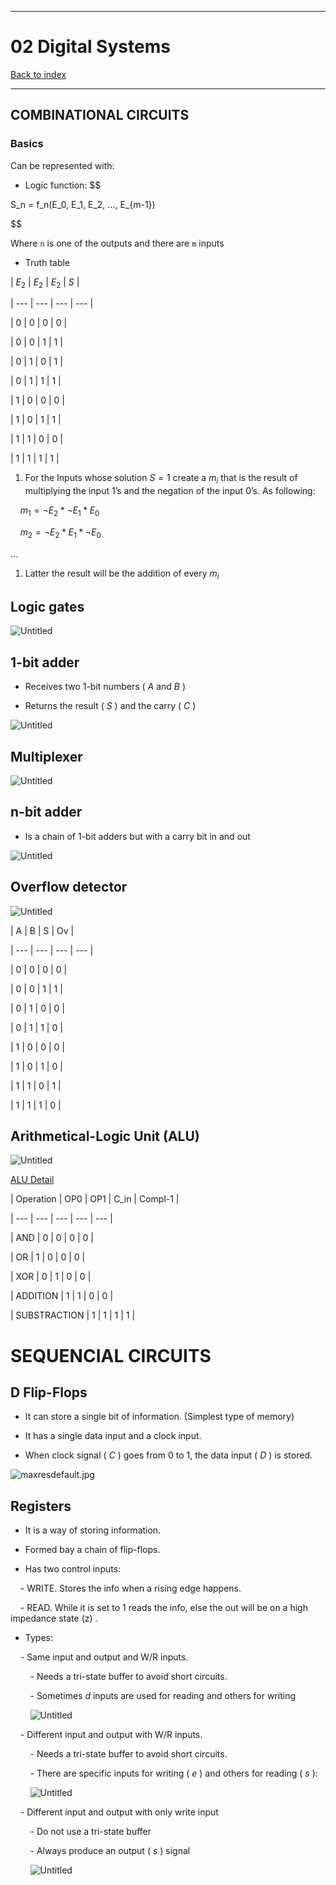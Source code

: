
---
# 02 Digital Systems

[Back to index](../CS/OS/README.md)

---
## COMBINATIONAL CIRCUITS
### Basics
Can be represented with:
- Logic function:
$$

S_n = f_n(E_0, E_1, E_2, ..., E_{m-1})

$$

  

Where `n` is one of the outputs and there are `m` inputs

  

- Truth table

  

| $E_2$ | $E_2$ | $E_2$ | $S$ |

| --- | --- | --- | --- |

| 0 | 0 | 0 | 0 |

| 0 | 0 | 1 | 1 |

| 0 | 1 | 0 | 1 |

| 0 | 1 | 1 | 1 |

| 1 | 0 | 0 | 0 |

| 1 | 0 | 1 | 1 |

| 1 | 1 | 0 | 0 |

| 1 | 1 | 1 | 1 |

  

1. For the Inputs whose solution $S = 1$ create a $m_i$ that is the result of multiplying the input 1’s and the negation of the input 0’s. As following:

    $m_1 = ¬E_2 * ¬E_1 *  E_0$

    $m_2 = ¬ E_2 *  E_1 * ¬ E_0$

  

…

  

1. Latter the result will be the addition of every $m_i$

  

## **Logic gates**

  

![Untitled](02%20Digital%20Systems%20e3e855d3e6a84df4b4da6654a8ca7a96/Untitled.png)

  

## **1-bit adder**

  

- Receives two 1-bit numbers ( $A$ and $B$ )

- Returns the result ( $S$ ) and the carry ( $C$ )

  

![Untitled](02%20Digital%20Systems%20e3e855d3e6a84df4b4da6654a8ca7a96/Untitled%201.png)

  

## **Multiplexer**

  

![Untitled](02%20Digital%20Systems%20e3e855d3e6a84df4b4da6654a8ca7a96/Untitled%202.png)

  

## **n-bit adder**

  

- Is a chain of 1-bit adders but with a carry bit in and out

  

![Untitled](02%20Digital%20Systems%20e3e855d3e6a84df4b4da6654a8ca7a96/Untitled%203.png)

  

## **Overflow detector**

  

![Untitled](02%20Digital%20Systems%20e3e855d3e6a84df4b4da6654a8ca7a96/Untitled%204.png)

  

| A | B | S | Ov |

| --- | --- | --- | --- |

| 0 | 0 | 0 | 0 |

| 0 | 0 | 1 | 1 |

| 0 | 1 | 0 | 0 |

| 0 | 1 | 1 | 0 |

| 1 | 0 | 0 | 0 |

| 1 | 0 | 1 | 0 |

| 1 | 1 | 0 | 1 |

| 1 | 1 | 1 | 0 |

  

## **Arithmetical-Logic Unit (ALU)**

  

![Untitled](02%20Digital%20Systems%20e3e855d3e6a84df4b4da6654a8ca7a96/Untitled%205.png)

  

[ALU Detail](https://www.notion.so/ALU-Detail-68517975e9c7485793b9558860cf44f4?pvs=21)

  

| Operation | OP0 | OP1 | C_in | Compl-1 |

| --- | --- | --- | --- | --- |

| AND | 0 | 0 | 0 | 0 |

| OR | 1 | 0 | 0 | 0 |

| XOR | 0 | 1 | 0 | 0 |

| ADDITION | 1 | 1 | 0 | 0 |

| SUBSTRACTION | 1 | 1 | 1 | 1 |

  

# SEQUENCIAL CIRCUITS

  

## **D Flip-Flops**

  

- It can store a single bit of information. (Simplest type of memory)

- It has a single data input and a clock input.

- When clock signal ( $C$ ) goes from 0 to 1, the data input ( $D$ ) is stored.

  

![maxresdefault.jpg](02%20Digital%20Systems%20e3e855d3e6a84df4b4da6654a8ca7a96/maxresdefault.jpg)

  

## **Registers**

  

- It is a way of storing information.

- Formed bay a chain of flip-flops.

- Has two control inputs:

    - WRITE. Stores the info when a rising edge happens.

    - READ. While it is set to 1 reads the info, else the out will be on a high impedance state (z) .

- Types:

    - Same input and output and W/R inputs.

        - Needs a tri-state buffer to avoid short circuits.

        - Sometimes $d$ inputs are used for reading and others for writing

        ![Untitled](02%20Digital%20Systems%20e3e855d3e6a84df4b4da6654a8ca7a96/Untitled%206.png)

    - Different input and output with W/R inputs.

        - Needs a tri-state buffer to avoid short circuits.

        - There are specific inputs for writing ( $e$ ) and others for reading ( $s$ ):

        ![Untitled](02%20Digital%20Systems%20e3e855d3e6a84df4b4da6654a8ca7a96/Untitled%207.png)

    - Different input and output with only write input

        - Do not use a tri-state buffer

        - Always produce an output ( $s$ ) signal

        ![Untitled](02%20Digital%20Systems%20e3e855d3e6a84df4b4da6654a8ca7a96/Untitled%208.png)